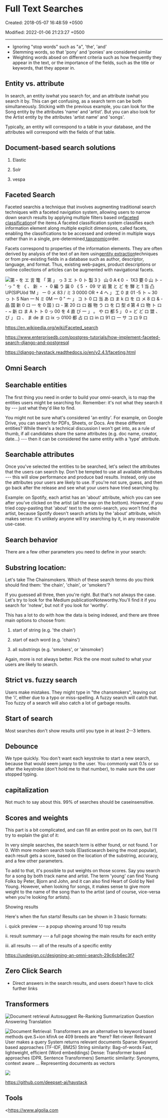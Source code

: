 # Full Text Searches

Created: 2018-05-07 16:48:59 +0500

Modified: 2022-01-06 21:23:27 +0500

---
-   Ignoring "stop words" such as "a", 'the', 'and'
-   Stemming words, so that 'pony' and 'ponies' are considered similar
-   Weighting words absed on different criteria such as how frequently they appear in the text, or the importance of the fields, such as the title or keywords, that they appear in.

## Entity vs. attribute

In search, an entity iswhat you search for, and an attribute iswhat you search it by. This can get confusing, as a search term can be both simultaneously. Sticking with the previous example, you can look for the Song entity by the attributes 'name' and 'artist'. But you can also look for the Artist entity by the attributes 'artist name' and 'songs'.

Typically, an entity will correspond to a table in your database, and the attributes will correspond with the fields of that table.

## Document-based search solutions

1.  Elastic

2.  Solr

3.  vespa

## Faceted Search

Faceted searchis a technique that involves augmenting traditional search techniques with a faceted navigation system, allowing users to narrow down search results by applying multiple filters based on[faceted classification](https://en.wikipedia.org/wiki/Faceted_classification)of the items.A faceted classification system classifies each information element along multiple explicit dimensions, called facets, enabling the classifications to be accessed and ordered in multiple ways rather than in a single, pre-determined,[taxonomic](https://en.wikipedia.org/wiki/Taxonomy_(general))order.

Facets correspond to properties of the information elements. They are often derived by analysis of the text of an item using[entity extraction](https://en.wikipedia.org/wiki/Entity_extraction)techniques or from pre-existing fields in a database such as author, descriptor, language, and format. Thus, existing web-pages, product descriptions or online collections of articles can be augmented with navigational facets.

![第 - を エ 言 篭 「 第 」 っ 3 エ ト 0 ト 製 3 》 山 0 A 《 0 ・ 1X3 要 0 山 ト - ′ っ " を 《 、 新 ・ ・ 0 編 う 誕 0 《 5 ・ 09 マ 岩 鵞 と ど を 騨 と 1 当 凸 UP(SIPUöd 1M 」 ー 0 メ 83 / ミ 3 0000 OR + 4 へ 」 工 0 ま 01 -5 ト ~ 30 っ ト S Nan 一 N ミ 0M 一 0 " 亠 」 コ ト 0 口 当 あ ロ ま k ロ を ロ メ 8 ロ & - 品 国 新 0 ロ 一 を 0 国 ) ロ - 第 20 ロ ロ 器 物 う ロ を 口 型 d 第 4 ロ 物 ト ロ - ~ 新 ロ ま A ト ト 0 っ 00 を 4 直 び 一 」 。 や ロ 都 5 」 0 = ど ど ロ 盟 、 び 」 ロ 、 ま de ま ロ ⅸ っ 0100 都 占 ロ ロ in ロ 91 ロ 一 サ コ ロ 9 ロ ](../../media/Technologies-Elasticsearch-Full-Text-Searches-image1.jpg)

<https://en.wikipedia.org/wiki/Faceted_search>

<https://www.enterprisedb.com/postgres-tutorials/how-implement-faceted-search-django-and-postgresql>

<https://django-haystack.readthedocs.io/en/v2.4.1/faceting.html>

## Omni Search

## Searchable entities

The first thing you need in order to build your omni-search, is to map the entities users might be searching for. Remember: it's not what they search it by --- just what they'd like to find.

You might not be sure what's considered 'an entity'. For example, on Google Drive, you can search for PDFs, Sheets, or Docs. Are these different entities? While there's a technical discussion I won't get into, as a rule of thumb, if all candidates share the same attributes (e.g. doc name, creator, date...) --- then it can be considered the same entity with a 'type' attribute.

## Searchable attributes

Once you've selected the entities to be searched, let's select the attributes that the users can search by. Don't be tempted to use all available attributes --- this will slow performance and produce bad results. Instead, only use the attributes your users are likely to use. If you're not sure, guess, and then go back after the release and see what your users have tried searching by.

Example: on Spotify, each artist has an 'about' attribute, which you can see after you've clicked on the artist (all the way on the bottom). However, if you tried copy-pasting that 'about' text to the omni-search, you won't find the artist, because Spotify doesn't search artists by the 'about' attribute, which makes sense: it's unlikely anyone will try searching by it, in any reasonable use-case.

## Search behavior

There are a few other parameters you need to define in your search:

## Substring location:

Let's take The Chainsmokers. Which of these search terms do you think should find them: 'the chain', 'chain', or 'smokers'?

If you guessed all three, then you're right. But that's not always the case. Let's try to look for the Medium publicationNoteworthy.You'll find it if you search for 'notew', but not if you look for 'worthy'.

This has a lot to do with how the data is being indexed, and there are three main options to choose from:

1.  start of string (e.g. 'the chain')

2.  start of each word (e.g. 'chains')

3.  all substrings (e.g. 'smokers', or 'ainsmoke')

Again, more is not always better. Pick the one most suited to what your users are likely to search.

## Strict vs. fuzzy search

Users make mistakes. They might type in "the chansmokers", leaving out the 'i', either due to a typo or miss-spelling. A fuzzy search will catch that. Too fuzzy of a search will also catch a lot of garbage results.

## Start of search

Most searches don't show results until you type in at least 2--3 letters.

## Debounce

We type quickly. You don't want each keystroke to start a new search, because that would seem jumpy to the user. You commonly wait 0.1s or so after the keystroke (don't hold me to that number), to make sure the user stopped typing.

## capitalization

Not much to say about this. 99% of searches should be caseinsensitive.

## Scores and weights

This part is a bit complicated, and can fill an entire post on its own, but I'll try to explain the gist of it:

In very simple searches, the search term is either found, or not found. 1 or 0. With more modern search tools (Elasticsearch being the most popular), each result gets a score, based on the location of the substring, accuracy, and a few other parameters.

To add to that, it's possible to put weights on those scores. Say you search for a song by both track name and artist. The term 'young' can find Young Folks by Peter, Bjorn and John, and it can also find Heart of Gold by Neil Young. However, when looking for songs, it makes sense to give more weight to the name of the song than to the artist (and of course, vice-versa when you're looking for artists).

Showing results

Here's when the fun starts! Results can be shown in 3 basic formats:

i.  quick preview --- a popup showing around 10 top results

ii. result summary --- a full page showing the main results for each entity

iii. all results --- all of the results of a specific entity

<https://uxdesign.cc/designing-an-omni-search-29c6cb6ec3f7>

## Zero Click Search
-   Direct answers in the search results, and users doesn't have to click further links

## Transformers

![Document retrieval Autosuggest Re-Ranking Summarization Question Answering Translation ](../../media/Technologies-Elasticsearch-Full-Text-Searches-image2.jpeg)

![Document Retrieval: Transformers are an alternative to keyword based methods qve.S+ion kfinA oe 409 breeds are *here? Ret-riever Relevant User makes a query System returns relevant documents Sparse: Keyword based approaches (TF-IDF, BM25) String similarity: Bag-of-words Fast, lightweight, efficient (Word embeddings) Dense: Transformer based approaches (DPR, Sentence Transformers) Semantic similarity: Synonyms, context aware ... Representing documents as vectors ](../../media/Technologies-Elasticsearch-Full-Text-Searches-image3.jpeg)

![](../../media/Technologies-Elasticsearch-Full-Text-Searches-image4.jpeg)

<https://github.com/deepset-ai/haystack>

## Tools

<https://www.algolia.com
